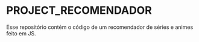 # PROJECT_RECOMENDADOR
Esse repositório contém o código de um recomendador de séries e animes feito em JS.
